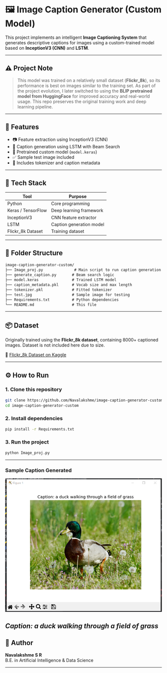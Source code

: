 # 🖼️ Image Caption Generator (Custom Model)

This project implements an intelligent **Image Captioning System** that generates descriptive captions for images using a custom-trained model based on **InceptionV3 (CNN)** and **LSTM**.

---

## ⚠️ Project Note

> This model was trained on a relatively small dataset (**Flickr\_8k**), so its performance is best on images similar to the training set. As part of the project evolution, I later switched to using the **BLIP pretrained model from HuggingFace** for improved accuracy and real-world usage. This repo preserves the original training work and deep learning pipeline.

---

## 📌 Features

- 📷 Feature extraction using InceptionV3 (CNN)
- 🧠 Caption generation using LSTM with Beam Search
- 💾 Pretrained custom model (`model.keras`)
- ✅ Sample test image included
- 🧠 Includes tokenizer and caption metadata

---

## 🚀 Tech Stack

| Tool               | Purpose                  |
| ------------------ | ------------------------ |
| Python             | Core programming         |
| Keras / TensorFlow | Deep learning framework  |
| InceptionV3        | CNN feature extractor    |
| LSTM               | Caption generation model |
| Flickr\_8k Dataset | Training dataset         |

---

## 📁 Folder Structure

```
image-caption-generator-custom/
├── Image_proj.py              # Main script to run caption generation
├── generate_caption.py       # Beam search logic
├── model.keras               # Trained LSTM model
├── caption_metadata.pkl      # Vocab size and max length
├── tokenizer.pkl             # Fitted tokenizer
├── test.jpg                  # Sample image for testing
├── Requirements.txt          # Python dependencies
└── README.md                 # This file
```

---

## 📦 Dataset

Originally trained using the **Flickr\_8k dataset**, containing 8000+ captioned images. Dataset is not included here due to size.

🔗 [Flickr\_8k Dataset on Kaggle](https://www.kaggle.com/datasets/adityajn105/flickr8k)

---

## ⚙️ How to Run

### 1. Clone this repository

```bash
git clone https://github.com/Navalakshme/image-caption-generator-custom.git
cd image-caption-generator-custom
```

### 2. Install dependencies

```bash
pip install -r Requirements.txt
```

### 3. Run the project

```bash
python Image_proj.py
```

---

### Sample Caption Generated

![Sample Output](sample_output.png)

*Caption: a duck walking through a field of grass*
---

## 📌 Author

**Navalakshme S R**\
B.E. in Artificial Intelligence & Data Science



---

